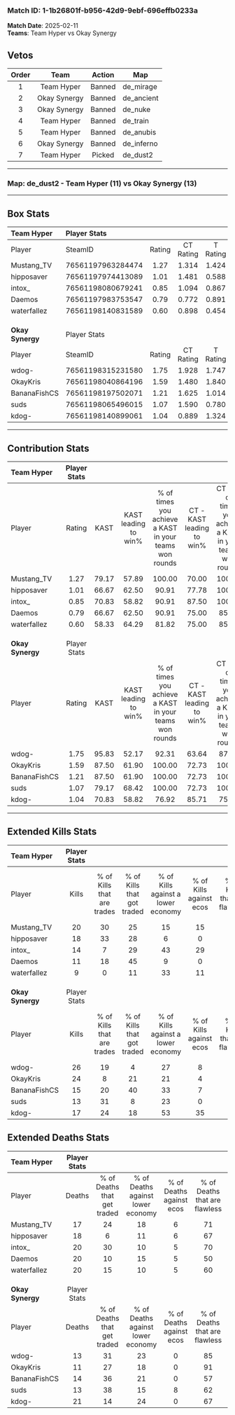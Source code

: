 ### Match ID: 1-1b26801f-b956-42d9-9ebf-696effb0233a  
**Match Date**: 2025-02-11  
**Teams**: Team Hyper vs Okay Synergy  

## Vetos  

| Order | Team | Action | Map |
| :---: | :--: | :----: | --- |
| 1 | Team Hyper | Banned | de_mirage |
| 2 | Okay Synergy | Banned | de_ancient |
| 3 | Okay Synergy | Banned | de_nuke |
| 4 | Team Hyper | Banned | de_train |
| 5 | Team Hyper | Banned | de_anubis |
| 6 | Okay Synergy | Banned | de_inferno |
| 7 | Team Hyper | Picked | de_dust2 |

---  

### **Map**: de_dust2 - Team Hyper (11) vs Okay Synergy (13)  
---  

## Box Stats  

| **Team Hyper**   | Player Stats      |        |           |          |       |      |       |         |        |      |     |
| :- | :- | :-: | :-: | :-: | :-: | :-: | :-: | :-: | :-: | :-: | :-: |
| Player           | SteamID           | Rating | CT Rating | T Rating | KAST  | ADR  | Kills | Assists | Deaths | K/D  | HS% |
| Mustang_TV       | 76561197963284474 |  1.27  |   1.314   |  1.424   | 79.17 | 82.1 |  20   |    6    |   17   | 1.18 | 45  |
| hipposaver       | 76561197974413089 |  1.01  |   1.481   |  0.588   | 66.67 | 63.5 |  18   |    3    |   18   | 1.00 | 50  |
| intox_           | 76561198080679241 |  0.85  |   1.094   |  0.867   | 70.83 | 54.8 |  14   |    8    |   20   | 0.70 | 35  |
| Daemos           | 76561197983753547 |  0.79  |   0.772   |  0.891   | 66.67 | 79.4 |  11   |    8    |   20   | 0.55 | 63  |
| waterfallez      | 76561198140831589 |  0.60  |   0.898   |  0.454   | 58.33 | 62.4 |   9   |    8    |   20   | 0.45 | 44  |
|                  |                   |        |           |          |       |      |       |         |        |      |     |
|                  |                   |        |           |          |       |      |       |         |        |      |     |
|                  |                   |        |           |          |       |      |       |         |        |      |     |
| **Okay Synergy** | Player Stats      |        |           |          |       |      |       |         |        |      |     |
| Player           | SteamID           | Rating | CT Rating | T Rating | KAST  | ADR  | Kills | Assists | Deaths | K/D  | HS% |
| wdog-            | 76561198315231580 |  1.75  |   1.928   |  1.747   | 95.83 | 99.8 |  26   |    5    |   13   | 2.00 | 50  |
| OkayKris         | 76561198040864196 |  1.59  |   1.480   |  1.840   | 87.50 | 80.3 |  24   |    3    |   11   | 2.18 | 54  |
| BananaFishCS     | 76561198197502071 |  1.21  |   1.625   |  1.014   | 87.50 | 74.5 |  15   |    9    |   14   | 1.07 | 73  |
| suds             | 76561198065496015 |  1.07  |   1.590   |  0.780   | 79.17 | 70.2 |  13   |    7    |   13   | 1.00 | 30  |
| kdog-            | 76561198140899061 |  1.04  |   0.889   |  1.324   | 70.83 | 87.9 |  17   |    8    |   21   | 0.81 | 52  |
---  

## Contribution Stats  

| **Team Hyper**   | Player Stats |       |                      |                                                        |                           |                                                             |                          |                                                            |
| :- | :-: | :-: | :-: | :-: | :-: | :-: | :-: | :-: |
| Player           |    Rating    | KAST  | KAST leading to win% | % of times you achieve a KAST in your teams won rounds | CT - KAST leading to win% | CT - % of times you achieve a KAST in your teams won rounds | T - KAST leading to win% | T - % of times you achieve a KAST in your teams won rounds |
| Mustang_TV       |     1.27     | 79.17 |        57.89         |                         100.00                         |           70.00           |                           100.00                            |          44.44           |                           100.00                           |
| hipposaver       |     1.01     | 66.67 |        62.50         |                         90.91                          |           77.78           |                           100.00                            |          42.86           |                           75.00                            |
| intox_           |     0.85     | 70.83 |        58.82         |                         90.91                          |           87.50           |                           100.00                            |          33.33           |                           75.00                            |
| Daemos           |     0.79     | 66.67 |        62.50         |                         90.91                          |           75.00           |                            85.71                            |          50.00           |                           100.00                           |
| waterfallez      |     0.60     | 58.33 |        64.29         |                         81.82                          |           75.00           |                            85.71                            |          50.00           |                           75.00                            |
|                  |              |       |                      |                                                        |                           |                                                             |                          |                                                            |
|                  |              |       |                      |                                                        |                           |                                                             |                          |                                                            |
|                  |              |       |                      |                                                        |                           |                                                             |                          |                                                            |
| **Okay Synergy** | Player Stats |       |                      |                                                        |                           |                                                             |                          |                                                            |
| Player           |    Rating    | KAST  | KAST leading to win% | % of times you achieve a KAST in your teams won rounds | CT - KAST leading to win% | CT - % of times you achieve a KAST in your teams won rounds | T - KAST leading to win% | T - % of times you achieve a KAST in your teams won rounds |
| wdog-            |     1.75     | 95.83 |        52.17         |                         92.31                          |           63.64           |                            87.50                            |          41.67           |                           100.00                           |
| OkayKris         |     1.59     | 87.50 |        61.90         |                         100.00                         |           72.73           |                           100.00                            |          50.00           |                           100.00                           |
| BananaFishCS     |     1.21     | 87.50 |        61.90         |                         100.00                         |           72.73           |                           100.00                            |          50.00           |                           100.00                           |
| suds             |     1.07     | 79.17 |        68.42         |                         100.00                         |           72.73           |                           100.00                            |          62.50           |                           100.00                           |
| kdog-            |     1.04     | 70.83 |        58.82         |                         76.92                          |           85.71           |                            75.00                            |          40.00           |                           80.00                            |
---  

## Extended Kills Stats  

| **Team Hyper**   | Player Stats |                            |                            |                                    |                         |                              |                                 |                                       |                    |           |
| :- | :-: | :-: | :-: | :-: | :-: | :-: | :-: | :-: | :-: | :-: |
| Player           |    Kills     | % of Kills that are trades | % of Kills that got traded | % of Kills against a lower economy | % of Kills against ecos | % of Kills that are flawless | % of Kills that are close duels | % of Kills that are assisted by flash | Pistol Round Kills | AWP Kills |
| Mustang_TV       |      20      |             30             |             25             |                 15                 |           15            |              60              |               10                |                  10                   |         2          |     0     |
| hipposaver       |      18      |             33             |             28             |                 6                  |            0            |              78              |                0                |                   6                   |         2          |     0     |
| intox_           |      14      |             7              |             29             |                 43                 |           29            |              64              |                7                |                   7                   |         0          |     0     |
| Daemos           |      11      |             18             |             45             |                 9                  |            0            |              91              |                0                |                   9                   |         1          |     4     |
| waterfallez      |      9       |             0              |             11             |                 33                 |           11            |              67              |                0                |                  11                   |         0          |     0     |
|                  |              |                            |                            |                                    |                         |                              |                                 |                                       |                    |           |
|                  |              |                            |                            |                                    |                         |                              |                                 |                                       |                    |           |
|                  |              |                            |                            |                                    |                         |                              |                                 |                                       |                    |           |
| **Okay Synergy** | Player Stats |                            |                            |                                    |                         |                              |                                 |                                       |                    |           |
| Player           |    Kills     | % of Kills that are trades | % of Kills that got traded | % of Kills against a lower economy | % of Kills against ecos | % of Kills that are flawless | % of Kills that are close duels | % of Kills that are assisted by flash | Pistol Round Kills | AWP Kills |
| wdog-            |      26      |             19             |             4              |                 27                 |            8            |              73              |                4                |                   4                   |         2          |     0     |
| OkayKris         |      24      |             8              |             21             |                 21                 |            4            |              63              |               13                |                   8                   |         3          |     0     |
| BananaFishCS     |      15      |             20             |             40             |                 33                 |            7            |              60              |                7                |                   0                   |         3          |     0     |
| suds             |      13      |             31             |             8              |                 23                 |            0            |              62              |                8                |                   0                   |         1          |     7     |
| kdog-            |      17      |             24             |             18             |                 53                 |           35            |              53              |               18                |                   6                   |         1          |     0     |
## Extended Deaths Stats  

| **Team Hyper**   | Player Stats |                             |                                   |                          |                               |                            |                           |               |
| :- | :-: | :-: | :-: | :-: | :-: | :-: | :-: | :-: |
| Player           |    Deaths    | % of Deaths that get traded | % of Deaths against lower economy | % of Deaths against ecos | % of Deaths that are flawless | % of Deaths that are close | % of Deaths while blinded | Deaths to AWP |
| Mustang_TV       |      17      |             24              |                18                 |            6             |              71               |             18             |             6             |       0       |
| hipposaver       |      18      |              6              |                11                 |            6             |              67               |             6              |             0             |       2       |
| intox_           |      20      |             30              |                10                 |            5             |              70               |             5              |            10             |       2       |
| Daemos           |      20      |             10              |                15                 |            5             |              50               |             15             |             5             |       1       |
| waterfallez      |      20      |             15              |                10                 |            5             |              60               |             5              |             0             |       2       |
|                  |              |                             |                                   |                          |                               |                            |                           |               |
|                  |              |                             |                                   |                          |                               |                            |                           |               |
|                  |              |                             |                                   |                          |                               |                            |                           |               |
| **Okay Synergy** | Player Stats |                             |                                   |                          |                               |                            |                           |               |
| Player           |    Deaths    | % of Deaths that get traded | % of Deaths against lower economy | % of Deaths against ecos | % of Deaths that are flawless | % of Deaths that are close | % of Deaths while blinded | Deaths to AWP |
| wdog-            |      13      |             31              |                23                 |            0             |              85               |             0              |            15             |       0       |
| OkayKris         |      11      |             27              |                18                 |            0             |              91               |             0              |             0             |       1       |
| BananaFishCS     |      14      |             36              |                21                 |            0             |              57               |             0              |            14             |       0       |
| suds             |      13      |             38              |                15                 |            8             |              62               |             0              |             8             |       3       |
| kdog-            |      21      |             14              |                24                 |            0             |              67               |             14             |             5             |       0       |
